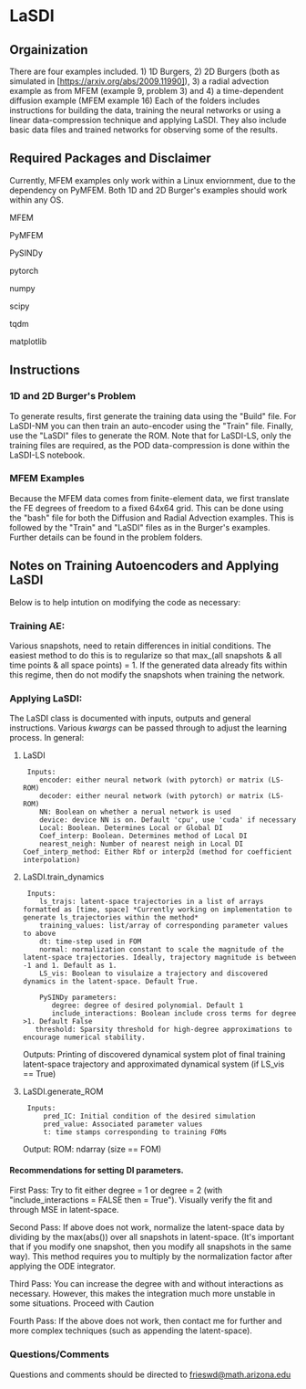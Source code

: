 # LaSDI
## Orgainization

There are four examples included. 1) 1D Burgers, 2) 2D Burgers (both as simulated in [https://arxiv.org/abs/2009.11990]), 3) a radial advection example as from MFEM (example 9, problem 3) and 4) a time-dependent diffusion example (MFEM example 16)
Each of the folders includes instructions for building the data, training the neural networks or using a linear data-compression technique and applying LaSDI.
They also include basic data files and trained networks for observing some of the results. 

## Required Packages and Disclaimer

Currently, MFEM examples only work within a Linux enviornment, due to the dependency on PyMFEM. Both 1D and 2D Burger's examples should work within any OS.

MFEM

PyMFEM

PySINDy

pytorch

numpy

scipy

tqdm

matplotlib


## Instructions

### 1D and 2D Burger's Problem

To generate results, first generate the training data using the "Build" file. For LaSDI-NM you can then train an auto-encoder using the "Train" file. Finally, use the "LaSDI" files to generate the ROM. Note that for LaSDI-LS, only the training files are required, as the POD data-compression is done within the LaSDI-LS notebook.

### MFEM Examples

Because the MFEM data comes from finite-element data, we first translate the FE degrees of freedom to a fixed 64x64 grid. This can be done using the "bash" file for both the Diffusion and Radial Advection examples. This is followed by the "Train" and "LaSDI" files as in the Burger's examples. Further details can be found in the problem folders.

## Notes on Training Autoencoders and Applying LaSDI

Below is to help intution on modifying the code as necessary:

### Training AE:

Various snapshots, need to retain differences in initial conditions. The easiest method to do this is to regularize so that max_(all snapshots & all time points & all space points) = 1. 
If the generated data already fits within this regime, then do not modify the snapshots when training the network. 

### Applying LaSDI:

The LaSDI class is documented with inputs, outputs and general instructions. Various *kwargs* can be passed through to adjust the learning process. In general:

1. LaSDI

        Inputs:
           encoder: either neural network (with pytorch) or matrix (LS-ROM)
           decoder: either neural network (with pytorch) or matrix (LS-ROM)
           NN: Boolean on whether a nerual network is used
           device: device NN is on. Default 'cpu', use 'cuda' if necessary
           Local: Boolean. Determines Local or Global DI
           Coef_interp: Boolean. Determines method of Local DI
           nearest_neigh: Number of nearest neigh in Local DI
	   Coef_interp_method: Either Rbf or interp2d (method for coefficient interpolation)
           
       
2. LaSDI.train_dynamics

        Inputs:
           ls_trajs: latent-space trajectories in a list of arrays formatted as [time, space] *Currently working on implementation to generate ls_trajectories within the method*
           training_values: list/array of corresponding parameter values to above
           dt: time-step used in FOM
           normal: normalization constant to scale the magnitude of the latent-space trajectories. Ideally, trajectory magnitude is between -1 and 1. Default as 1.
           LS_vis: Boolean to visulaize a trajectory and discovered dynamics in the latent-space. Default True.
           
           PySINDy parameters:
              degree: degree of desired polynomial. Default 1
              include_interactions: Boolean include cross terms for degree >1. Default False
	      threshold: Sparsity threshold for high-degree approximations to encourage numerical stability.

	Outputs:
	   Printing of discovered dynamical system
	   plot of final training latent-space trajectory and approximated dynamical system (if LS_vis == True)
           
 
3. LaSDI.generate_ROM


        Inputs:
            pred_IC: Initial condition of the desired simulation
            pred_value: Associated parameter values
            t: time stamps corresponding to training FOMs

	Output:
	    ROM: ndarray (size == FOM)
            

#### Recommendations for setting DI parameters.

First Pass: Try to fit either degree = 1 or degree = 2 (with "include_interactions = FALSE then = True"). Visually verify the fit and through MSE in latent-space. 

Second Pass: If above does not work, normalize the latent-space data by dividing by the max(abs()) over all snapshots in latent-space. (It's important that if you modify one snapshot, then you modify all snapshots in the same way). This method requires you to multiply by the normalization factor after applying the ODE integrator. 

Third Pass: You can increase the degree with and without interactions as necessary. However, this makes the integration much more unstable in some situations. Proceed with Caution

Fourth Pass: If the above does not work, then contact me for further and more complex techniques (such as appending the latent-space). 

### Questions/Comments
Questions and comments should be directed to frieswd@math.arizona.edu

